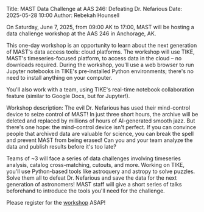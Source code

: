 Title: MAST Data Challenge at AAS 246: Defeating Dr. Nefarious
Date: 2025-05-28 10:00
Author: Rebekah Hounsell

On Saturday, June 7, 2025, from 09:00 AK to 17:00, MAST will be hosting a data challenge workshop at the AAS 246 in Anchorage, AK.

This one-day workshop is an opportunity to learn about the next generation of MAST's data access tools: cloud platforms.
The workshop will use TIKE, MAST's timeseries-focused platform, to access data in the cloud – no downloads required.
During the workshop, you'll use a web browser to run Jupyter notebooks in TIKE's pre-installed Python environments; there's no need to
install anything on your computer.

You'll also work with a team, using TIKE's real-time notebook collaboration feature (similar to Google Docs, but for Jupyter!).

Workshop description: The evil Dr. Nefarious has used their mind-control device to seize control of MAST! In just three short hours, the archive will be deleted and replaced by millions of hours of AI-generated smooth jazz. But there's one hope: the mind-control device isn't perfect. If you can convince people that archived data are valuable for science, you can break the spell and prevent MAST from being erased! Can you and your team analyze the data and publish results before it's too late?

Teams of ~3 will face a series of data challenges involving timeseries analysis, catalog cross-matching, cutouts, and more.
Working on TIKE, you'll use Python-based tools like astroquery and astropy to solve puzzles. Solve them all to defeat Dr. Nefarious and
save the data for the next generation of astronomers! MAST staff will give a short series of talks beforehand to introduce the tools
you'll need for the challenge.

Please register for the [workshop](https://my.aas.org/AAS_Member/Events/Event_Display.aspx) ASAP! 